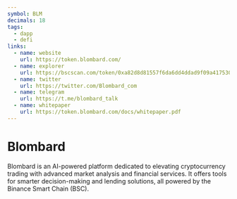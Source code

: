 ```yaml
---
symbol: BLM
decimals: 18
tags:
  - dapp
  - defi
links:
  - name: website
    url: https://token.blombard.com/
  - name: explorer
    url: https://bscscan.com/token/0xa82d8d81557f6da6dd4ddad9f09a417530cfd4e7
  - name: twitter
    url: https://twitter.com/Blombard_com
  - name: telegram
    url: https://t.me/blombard_talk
  - name: whitepaper
    url: https://token.blombard.com/docs/whitepaper.pdf
---
```


# Blombard

Blombard is an AI-powered platform dedicated to elevating cryptocurrency trading with advanced market analysis and financial services. It offers tools for smarter decision-making and lending solutions, all powered by the Binance Smart Chain (BSC).
